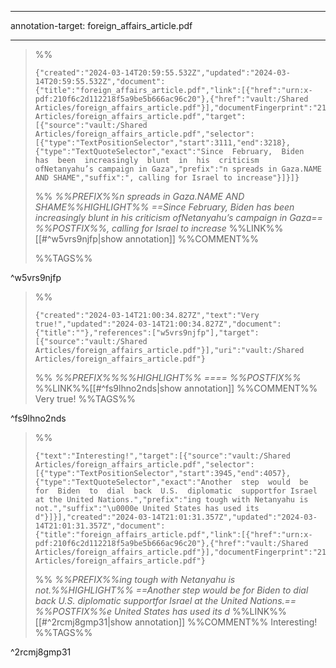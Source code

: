 
---

annotation-target: foreign_affairs_article.pdf

--- 

>%%
>```annotation-json
>{"created":"2024-03-14T20:59:55.532Z","updated":"2024-03-14T20:59:55.532Z","document":{"title":"foreign_affairs_article.pdf","link":[{"href":"urn:x-pdf:210f6c2d112218f5a9be5b666ac96c20"},{"href":"vault:/Shared Articles/foreign_affairs_article.pdf"}],"documentFingerprint":"210f6c2d112218f5a9be5b666ac96c20"},"uri":"vault:/Shared Articles/foreign_affairs_article.pdf","target":[{"source":"vault:/Shared Articles/foreign_affairs_article.pdf","selector":[{"type":"TextPositionSelector","start":3111,"end":3218},{"type":"TextQuoteSelector","exact":"Since  February,  Biden  has  been  increasingly  blunt  in  his  criticism  ofNetanyahu’s campaign in Gaza","prefix":"n spreads in Gaza.NAME AND SHAME","suffix":", calling for Israel to increase"}]}]}
>```
>%%
>*%%PREFIX%%n spreads in Gaza.NAME AND SHAME%%HIGHLIGHT%% ==Since  February,  Biden  has  been  increasingly  blunt  in  his  criticism  ofNetanyahu’s campaign in Gaza== %%POSTFIX%%, calling for Israel to increase*
>%%LINK%%[[#^w5vrs9njfp|show annotation]]
>%%COMMENT%%
>
>%%TAGS%%
>
^w5vrs9njfp


>%%
>```annotation-json
>{"created":"2024-03-14T21:00:34.827Z","text":"Very true!","updated":"2024-03-14T21:00:34.827Z","document":{"title":""},"references":["w5vrs9njfp"],"target":[{"source":"vault:/Shared Articles/foreign_affairs_article.pdf"}],"uri":"vault:/Shared Articles/foreign_affairs_article.pdf"}
>```
>%%
>*%%PREFIX%%%%HIGHLIGHT%% ==== %%POSTFIX%%*
>%%LINK%%[[#^fs9lhno2nds|show annotation]]
>%%COMMENT%%
>Very true!
>%%TAGS%%
>
^fs9lhno2nds


>%%
>```annotation-json
>{"text":"Interesting!","target":[{"source":"vault:/Shared Articles/foreign_affairs_article.pdf","selector":[{"type":"TextPositionSelector","start":3945,"end":4057},{"type":"TextQuoteSelector","exact":"Another  step  would  be  for  Biden  to  dial  back  U.S.  diplomatic  supportfor Israel at the United Nations.","prefix":"ing tough with Netanyahu is not.","suffix":"\u0000e United States has used its d"}]}],"created":"2024-03-14T21:01:31.357Z","updated":"2024-03-14T21:01:31.357Z","document":{"title":"foreign_affairs_article.pdf","link":[{"href":"urn:x-pdf:210f6c2d112218f5a9be5b666ac96c20"},{"href":"vault:/Shared Articles/foreign_affairs_article.pdf"}],"documentFingerprint":"210f6c2d112218f5a9be5b666ac96c20"},"uri":"vault:/Shared Articles/foreign_affairs_article.pdf"}
>```
>%%
>*%%PREFIX%%ing tough with Netanyahu is not.%%HIGHLIGHT%% ==Another  step  would  be  for  Biden  to  dial  back  U.S.  diplomatic  supportfor Israel at the United Nations.== %%POSTFIX%% e United States has used its d*
>%%LINK%%[[#^2rcmj8gmp31|show annotation]]
>%%COMMENT%%
>Interesting!
>%%TAGS%%
>
^2rcmj8gmp31
